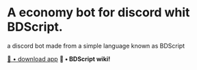 # A economy bot for discord whit BDScript.
 
 
  a discord bot made from a simple language known as BDScript
  
  <a href="https://botdesignerdiscord.com/">🔗 • download app</a>
  <b href="https://nilpointer-software.github.io/bdfd-wiki/guides/bdscript2.html">📙 • BDScript wiki!</b>
